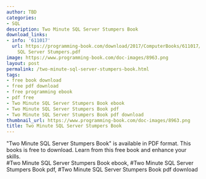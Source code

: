 ```yaml
---
author: TBD
categories:
- SQL
description: Two Minute SQL Server Stumpers Book
download_links:
- info: '611017'
  url: https://programming-book.com/download/2017/ComputerBooks/611017/Two Minute
    SQL Server Stumpers.pdf
image: https://www.programming-book.com/doc-images/8963.png
layout: post
permalink: /two-minute-sql-server-stumpers-book.html
tags:
- free book download
- free pdf download
- free programming ebook
- pdf free
- Two Minute SQL Server Stumpers Book ebook
- Two Minute SQL Server Stumpers Book pdf
- Two Minute SQL Server Stumpers Book pdf download
thumbnail_url: https://www.programming-book.com/doc-images/8963.png
title: Two Minute SQL Server Stumpers Book
---
```


 
<div class="item-desc text-justify">
  "Two Minute SQL Server Stumpers Book" is available in PDF format. This books is free to download. Learn from this free book and enhance your skills.
  <br>
  #Two Minute SQL Server Stumpers Book ebook, #Two Minute SQL Server Stumpers Book pdf, #Two Minute SQL Server Stumpers Book pdf download
</div>